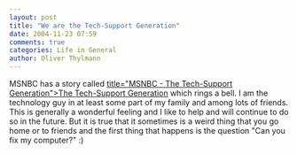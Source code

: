 ```yaml
---
layout: post
title: "We are the Tech-Support Generation"
date: 2004-11-23 07:59
comments: true
categories: Life in General
author: Oliver Thylmann
---
```



MSNBC has a story called [ title=&quot;MSNBC - The Tech-Support Generation&quot;&gt;The Tech-Support Generation](http://www.msnbc.msn.com/id/6522314/site/newsweek/) which rings a bell. I am the technology guy in at least some part of my family and among lots of friends. This is generally a wonderful feeling and I like to help and will continue to do so in the future. But it is true that it sometimes is a weird thing that you go home or to friends and the first thing that happens is the question &quot;Can you fix my computer?&quot; :)


